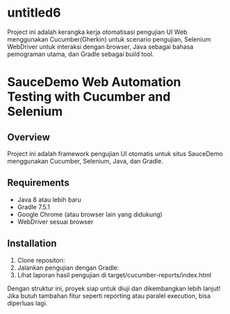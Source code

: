 # untitled6
Project ini adalah kerangka kerja otomatisasi pengujian UI Web menggunakan Cucumber(Gherkin) untuk scenario pengujian, Selenium WebDriver untuk interaksi dengan browser, Java sebagai bahasa pemograman utama, dan Gradle sebagai build tool.

# SauceDemo Web Automation Testing with Cucumber and Selenium
## Overview
Project ini adalah framework pengujian UI otomatis untuk situs SauceDemo menggunakan Cucumber, Selenium, Java, dan Gradle.

## Requirements
- Java 8 atau lebih baru
- Gradle 7.5.1
- Google Chrome (atau browser lain yang didukung)
- WebDriver sesuai browser

## Installation
1. Clone repositori:
2. Jalankan pengujian dengan Gradle:
3. Lihat laporan hasil pengujian di target/cucumber-reports/index.html

Dengan struktur ini, proyek siap untuk diuji dan dikembangkan lebih lanjut! Jika butuh tambahan fitur seperti reporting atau paralel execution, bisa diperluas lagi.
